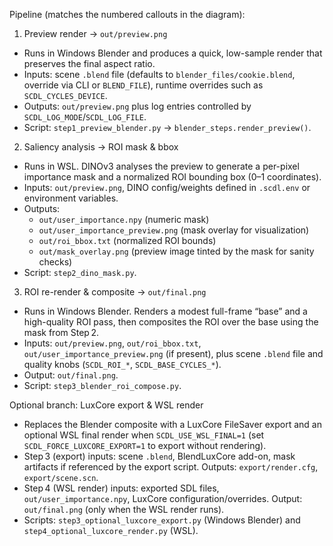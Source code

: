 Pipeline (matches the numbered callouts in the diagram):

1. Preview render → `out/preview.png`
- Runs in Windows Blender and produces a quick, low-sample render that preserves the final aspect ratio.
- Inputs: scene `.blend` file (defaults to `blender_files/cookie.blend`, override via CLI or `BLEND_FILE`), runtime overrides such as `SCDL_CYCLES_DEVICE`.
- Outputs: `out/preview.png` plus log entries controlled by `SCDL_LOG_MODE`/`SCDL_LOG_FILE`.
- Script: `step1_preview_blender.py` → `blender_steps.render_preview()`.

2. Saliency analysis → ROI mask & bbox
- Runs in WSL. DINOv3 analyses the preview to generate a per-pixel importance mask and a normalized ROI bounding box (0–1 coordinates).
- Inputs: `out/preview.png`, DINO config/weights defined in `.scdl.env` or environment variables.
- Outputs:
  - `out/user_importance.npy` (numeric mask)
  - `out/user_importance_preview.png` (mask overlay for visualization)
  - `out/roi_bbox.txt` (normalized ROI bounds)
  - `out/mask_overlay.png` (preview image tinted by the mask for sanity checks)
- Script: `step2_dino_mask.py`.

3. ROI re-render & composite → `out/final.png`
- Runs in Windows Blender. Renders a modest full-frame “base” and a high-quality ROI pass, then composites the ROI over the base using the mask from Step 2.
- Inputs: `out/preview.png`, `out/roi_bbox.txt`, `out/user_importance_preview.png` (if present), plus scene `.blend` file and quality knobs (`SCDL_ROI_*`, `SCDL_BASE_CYCLES_*`).
- Output: `out/final.png`.
- Script: `step3_blender_roi_compose.py`.

Optional branch: LuxCore export & WSL render
- Replaces the Blender composite with a LuxCore FileSaver export and an optional WSL final render when `SCDL_USE_WSL_FINAL=1` (set `SCDL_FORCE_LUXCORE_EXPORT=1` to export without rendering).
- Step 3 (export) inputs: scene `.blend`, BlendLuxCore add-on, mask artifacts if referenced by the export script. Outputs: `export/render.cfg`, `export/scene.scn`.
- Step 4 (WSL render) inputs: exported SDL files, `out/user_importance.npy`, LuxCore configuration/overrides. Output: `out/final.png` (only when the WSL render runs).
- Scripts: `step3_optional_luxcore_export.py` (Windows Blender) and `step4_optional_luxcore_render.py` (WSL).
